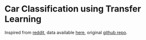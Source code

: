 # Car Classification using Transfer Learning

Inspired from [reddit](https://www.reddit.com/r/MachineLearning/comments/ek5zwv/p_64000_pictures_of_cars_labeled_by_make_model/?utm_source=share&utm_medium=ios_app&utm_name=iossmf), data available [here](https://drive.google.com/file/d/1TQQuT60bddyeGBVfwNOk6nxYavxQdZJD/view), original [github repo](https://github.com/nicolas-gervais/predicting-car-price-from-scraped-data/tree/master/picture-scraper).
